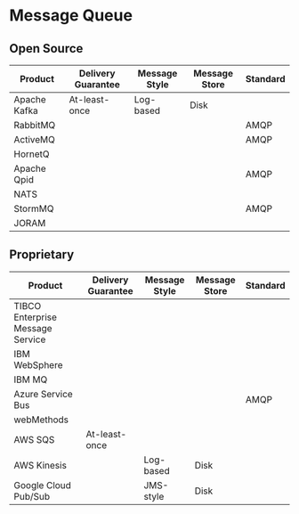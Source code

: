 # Message Queue

## Open Source

| Product | Delivery Guarantee | Message Style | Message Store | Standard |
|---|---|---|---|---|
| Apache Kafka | At-least-once | Log-based | Disk | |
| RabbitMQ | | | | AMQP |
| ActiveMQ | | | | AMQP |
| HornetQ | | | | |
| Apache Qpid | | | | AMQP |
| NATS | | | | |
| StormMQ | | | | AMQP |
| JORAM | | | | | 

## Proprietary

| Product | Delivery Guarantee | Message Style | Message Store | Standard |
|---|---|---|---|---|
| TIBCO Enterprise Message Service | | | | |
| IBM WebSphere | | | | |
| IBM MQ | | | | |
| Azure Service Bus | | | | AMQP |
| webMethods | | | | |
| AWS SQS | At-least-once | | | |
| AWS Kinesis | | Log-based | Disk | |
| Google Cloud Pub/Sub | | JMS-style | Disk | |
